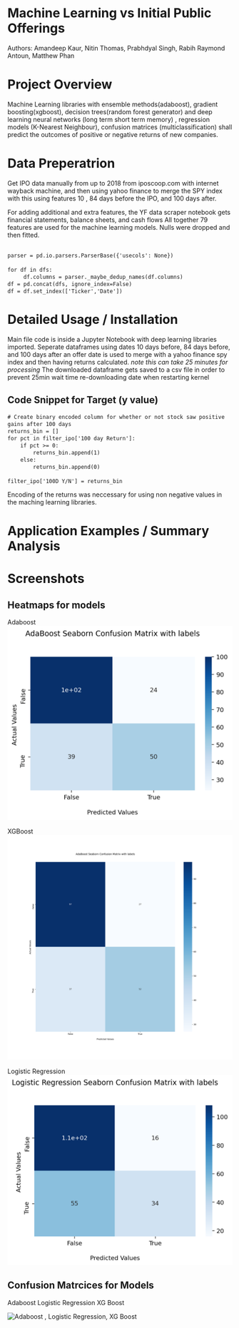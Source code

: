 # Machine Learning vs Initial Public Offerings
Authors: Amandeep Kaur, Nitin Thomas, Prabhdyal Singh, Rabih Raymond Antoun, Matthew Phan

# Project Overview
 Machine Learning libraries with ensemble methods(adaboost), gradient boosting(xgboost), decision trees(random forest generator)
 and deep learning neural networks (long term short term memory) , regression models (K-Nearest Neighbour), confusion matrices 
 (multiclassification) shall predict the outcomes of positive or negative returns of new companies.
 
# Data Preperatrion
 Get IPO data manually from up to 2018 from iposcoop.com with internet wayback machine, and then using yahoo finance to merge 
 the SPY index with this using features 10 , 84 days before the IPO, and 100 days after.
 
 For adding additional and extra features, the YF data scraper notebook gets financial statements, balance sheets, and cash flows
 All together 79 features are used for the machine learning models. Nulls were dropped and then fitted.
 ## 

```
parser = pd.io.parsers.ParserBase({'usecols': None})

for df in dfs:
     df.columns = parser._maybe_dedup_names(df.columns)
df = pd.concat(dfs, ignore_index=False)
df = df.set_index(['Ticker','Date'])
```


# Detailed Usage / Installation
  Main file code is inside a Jupyter Notebook with deep learning libraries imported. Seperate dataframes using dates 10 days before,
  84 days before, and 100 days after an offer date is used to merge with a yahoo finance spy index and then having returns calculated.
  *note this can take 25 minutes for processing*
  The downloaded dataframe gets saved to a csv file in order to prevent 25min wait time re-downloading date when restarting kernel
  
  
## Code Snippet for Target (y value) 

```
# Create binary encoded column for whether or not stock saw positive gains after 100 days
returns_bin = []
for pct in filter_ipo['100 day Return']:
    if pct >= 0:
        returns_bin.append(1)
    else:
        returns_bin.append(0)
        
filter_ipo['100D Y/N'] = returns_bin

```

  Encoding of the returns was neccessary for using non negative values in the maching learning libraries.
  

# Application Examples / Summary Analysis


# Screenshots

## Heatmaps for models
Adaboost
![Adaboost](pics/adaboost.png) 


XGBoost
![XGBoost](pics/xgboost.png) 


Logistic Regression
![Logistic Regression](pics/logistic_regression.png) 

## Confusion Matrcices for Models
Adaboost             Logistic Regression        XG Boost      

![Adaboost , Logistic Regression, XG Boost](<img src="pics/confusions.png" alt="drawing" width="200"/>)
  
